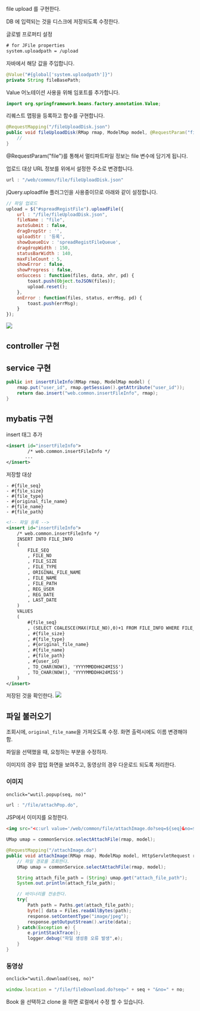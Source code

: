 file upload 를 구현한다.

DB 에 입력되는 것을 디스크에 저장되도록 수정한다.

글로벌 프로퍼티 설정

```xml
# for JFile properties
system.uploadpath = /upload
```

자바에서 해당 값을 주입합니다.

```java
@Value("#{global['system.uploadpath']}")
private String fileBasePath;
```

Value 어노테이션 사용을 위해 임포트를 추가합니다.

```java
import org.springframework.beans.factory.annotation.Value;
```

리퀘스트 맵핑을 등록하고 함수를 구현합니다.

```java
@RequestMapping("/fileUploadDisk.json")
public void fileUploadDisk(RMap rmap, ModelMap model, @RequestParam("file") MultipartFile file) throws IOException {
    //
}
```

@RequestParam\("file"\)를 통해서 멀티파트파일 정보는 file 변수에 담기게 됩니다.

업로드 대상 URL 정보를 위에서 설정한 주소로 변경합니다.

```javascript
url : "/web/common/file/fileUploadDisk.json"
```

jQuery.uploadfile 플러그인을 사용중이므로 아래와 같이 설정합니다.

```javascript
// 파일 업로드
upload = $("#spreadRegistFile").uploadFile({
    url : "/file/fileUploadDisk.json",
    fileName : "file",
    autoSubmit : false,
    dragDropStr : '',
    uploadStr : '등록',
    showQueueDiv : 'spreadRegistFileQueue',
    dragdropWidth : 150,
    statusBarWidth : 140,
    maxFileCount : 5,
    showError : false,
    showProgress : false,
    onSuccess : function(files, data, xhr, pd) {
        toast.push(Object.toJSON(files));
        upload.reset();
    },
    onError : function(files, status, errMsg, pd) {
        toast.push(errMsg);
    }
});
```

![](https://goo.gl/cbOJ36)

## controller 구현

## service 구현

```java
public int insertFileInfo(RMap rmap, ModelMap model) {
    rmap.put("user_id", rmap.getSession().getAttribute("user_id"));
    return dao.insert("web.common.insertFileInfo", rmap);
}
```

## mybatis 구현

insert 태그 추가

```xml
<insert id="insertFileInfo">
        /* web.common.insertFileInfo */
       ...
</insert>
```

저장할 대상

```
- #{file_seq}
- #{file_size} 
- #{file_type}
- #{original_file_name}
- #{file_name}
- #{file_path}
```

```xml
<!-- 파일 등록 -->
<insert id="insertFileInfo">
    /* web.common.insertFileInfo */
    INSERT INTO FILE_INFO
    (
        FILE_SEQ
        , FILE_NO
        , FILE_SIZE
        , FILE_TYPE
        , ORIGINAL_FILE_NAME
        , FILE_NAME
        , FILE_PATH            
        , REG_USER
        , REG_DATE
        , LAST_DATE            
    )
    VALUES
    (
        #{file_seq}
        , (SELECT COALESCE(MAX(FILE_NO),0)+1 FROM FILE_INFO WHERE FILE_SEQ = #{file_seq})
        , #{file_size}
        , #{file_type}
        , #{original_file_name}
        , #{file_name}
        , #{file_path}
        , #{user_id}
        , TO_CHAR(NOW(), 'YYYYMMDDHH24MISS')
        , TO_CHAR(NOW(), 'YYYYMMDDHH24MISS')            
    )        
</insert>
```

저장된 것을 확인한다.
![](https://goo.gl/RCWPyw)

## 파일 불러오기

조회시에, `original_file_name`을 가져오도록 수정. 
화면 출력시에도 이름 변경해야 함.

파일을 선택했을 때, 요청하는 부분을 수정하자.

이미지의 경우 팝업 화면을 보여주고, 동영상의 경우 다운로드 되도록 처리한다.

### 이미지

```html
onclick="wutil.popup(seq, no)"
```

```javascript
url : "/file/attachPop.do",
```

JSP에서 이미지를 요청한다.

```html
<img src="<c:url value='/web/common/file/attachImage.do?seq=${seq}&no=${no}'/>" width="550" />
```

```java
UMap umap = commonService.selectAttachFile(rmap, model);
```

```java
@RequestMapping("/attachImage.do")
public void attachImage(RMap rmap, ModelMap model, HttpServletRequest request, HttpServletResponse response) throws IOException {
    // 파일 경로를 조회한다. 
    UMap umap = commonService.selectAttachFile(rmap, model);

    String attach_file_path = (String) umap.get("attach_file_path");        
    System.out.println(attach_file_path);        

    // 바이너리를 전송한다. 
    try{
        Path path = Paths.get(attach_file_path);
        byte[] data = Files.readAllBytes(path);
        response.setContentType("image/jpeg");
        response.getOutputStream().write(data);
    } catch(Exception e) {
        e.printStackTrace();
        logger.debug("파일 생성중 오류 발생",e);
    }
}
```

### 동영상

```html
onclick="wutil.download(seq, no)"
```

```javascript
window.location = "/file/fileDownload.do?seq=" + seq + "&no=" + no;
```





Book 을 선택하고 clone 을 하면 로컬에서 수정 할 수 있습니다.



















